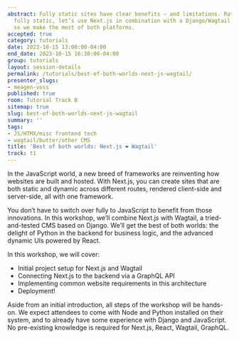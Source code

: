 ```yaml
---
abstract: Fully static sites have clear benefits – and limitations. Rather than going
  fully static, let’s use Next.js in combination with a Django/Wagtail API backend,
  so we make the most of both platforms.
accepted: true
category: tutorials
date: 2023-10-15 13:00:00-04:00
end_date: 2023-10-15 16:30:00-04:00
group: tutorials
layout: session-details
permalink: /tutorials/best-of-both-worlds-next-js-wagtail/
presenter_slugs:
- meagen-voss
published: true
room: Tutorial Track B
sitemap: true
slug: best-of-both-worlds-next-js-wagtail
summary: ''
tags:
- JS/HTMX/misc frontend tech
- wagtail/butter/other CMS
title: 'Best of both worlds: Next.js ❤️ Wagtail'
track: t1
---
```


In the JavaScript world, a new breed of frameworks are reinventing how websites are built and hosted. With Next.js, you can create sites that are both static and dynamic across different routes, rendered client-side and server-side, all with one framework.

You don’t have to switch over fully to JavaScript to benefit from those innovations. In this workshop, we’ll combine Next.js with Wagtail, a tried-and-tested CMS based on Django. We’ll get the best of both worlds: the delight of Python in the backend for business logic, and the advanced dynamic UIs powered by React.

In this workshop, we will cover:

- Initial project setup for Next.js and Wagtail
- Connecting Next.js to the backend via a GraphQL API
- Implementing common website requirements in this architecture
- Deployment!

Aside from an initial introduction, all steps of the workshop will be hands-on. We expect attendees to come with Node and Python installed on their system, and to already have some experience with Django and JavaScript. No pre-existing knowledge is required for Next.js, React, Wagtail, GraphQL.

